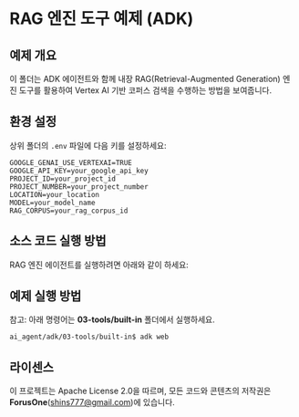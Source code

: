# RAG 엔진 도구 예제 (ADK)

## 예제 개요
이 폴더는 ADK 에이전트와 함께 내장 RAG(Retrieval-Augmented Generation) 엔진 도구를 활용하여 Vertex AI 기반 코퍼스 검색을 수행하는 방법을 보여줍니다.

## 환경 설정
상위 폴더의 `.env` 파일에 다음 키를 설정하세요:

```
GOOGLE_GENAI_USE_VERTEXAI=TRUE
GOOGLE_API_KEY=your_google_api_key
PROJECT_ID=your_project_id
PROJECT_NUMBER=your_project_number
LOCATION=your_location
MODEL=your_model_name
RAG_CORPUS=your_rag_corpus_id
```

## 소스 코드 실행 방법
RAG 엔진 에이전트를 실행하려면 아래와 같이 하세요:

## 예제 실행 방법
참고: 아래 명령어는 **03-tools/built-in** 폴더에서 실행하세요.

```
ai_agent/adk/03-tools/built-in$ adk web
```

## 라이센스

이 프로젝트는 Apache License 2.0을 따르며, 모든 코드와 콘텐츠의 저작권은 **ForusOne**(shins777@gmail.com)에 있습니다.
